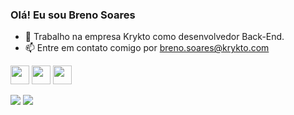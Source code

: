 ### Olá! Eu sou Breno Soares

- 🔭 Trabalho na empresa Krykto como desenvolvedor Back-End.
- 📫 Entre em contato comigo por breno.soares@krykto.com

<img src="https://cdn.jsdelivr.net/gh/devicons/devicon/icons/python/python-original.svg" width="30" height="30" />  
<img src="https://cdn.jsdelivr.net/gh/devicons/devicon/icons/kotlin/kotlin-original.svg" width="30" height="30"/>  
<img src="https://cdn.jsdelivr.net/gh/devicons/devicon@v2.15.1/devicon.min.css" width="30" height="30"/>



<a href="" target="_blank"><img src="https://img.shields.io/badge/-LinkedIn-%230077B5?style=for-the-badge&logo=linkedin&logoColor=white" target="_blank"></a> <a href = "mailto:breno.soares@krykto.com"><img src="https://img.shields.io/badge/-Gmail-%23333?style=for-the-badge&logo=gmail&logoColor=white" target="_blank"></a>
